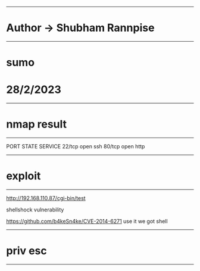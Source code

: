 ----------------------------------------------------
# Author -> Shubham Rannpise
----------------------------------------------------
# sumo
# 28/2/2023

----------------------------------------------------
# nmap result
----------------------------------------------------
PORT STATE SERVICE
22/tcp open ssh
80/tcp open http

----------------------------------------------------
# exploit 
----------------------------------------------------
http://192.168.110.87/cgi-bin/test

shellshock vulnerability

https://github.com/b4keSn4ke/CVE-2014-6271
 use it we got shell

----------------------------------------------------
# priv esc
----------------------------------------------------
